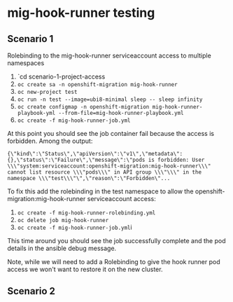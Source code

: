 # mig-hook-runner testing

## Scenario 1
Rolebinding to the mig-hook-runner serviceaccount access to multiple namespaces

1. `cd scenario-1-project-access
1. `oc create sa -n openshift-migration mig-hook-runner`
1. `oc new-project test`
1. `oc run -n test --image=ubi8-minimal sleep -- sleep infinity`
1. `oc create configmap -n openshift-migration mig-hook-runner-playbook-yml --from-file=mig-hook-runner-playbook.yml`
1. `oc create -f mig-hook-runner-job.yml`

At this point you should see the job container fail because the access is forbidden. Among the output:
```
{\"kind\":\"Status\",\"apiVersion\":\"v1\",\"metadata\":{},\"status\":\"Failure\",\"message\":\"pods is forbidden: User \\\"system:serviceaccount:openshift-migration:mig-hook-runner\\\" cannot list resource \\\"pods\\\" in API group \\\"\\\" in the namespace \\\"test\\\"\",\"reason\":\"Forbidden\"...
```

To fix this add the rolebinding in the test namespace to allow the openshift-migration:mig-hook-runner serviceaccount access:
1. `oc create -f mig-hook-runner-rolebinding.yml`
1. `oc delete job mig-hook-runner`
1. `oc create -f mig-hook-runner-job.yml`i

This time around you should see the job successfully complete and the pod details in the ansible debug message.

Note, while we will need to add a Rolebinding to give the hook runner pod access we won't want to restore it on the new cluster.

## Scenario 2
